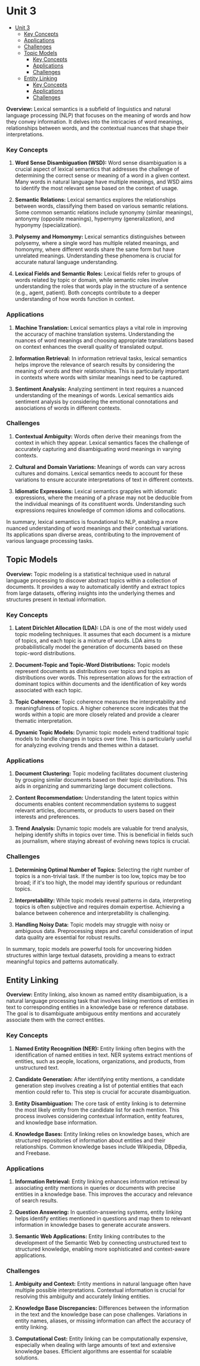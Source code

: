 # Unit 3

- [Unit 3](#unit-3)
    - [Key Concepts](#key-concepts)
    - [Applications](#applications)
    - [Challenges](#challenges)
  - [Topic Models](#topic-models)
    - [Key Concepts](#key-concepts-1)
    - [Applications](#applications-1)
    - [Challenges](#challenges-1)
  - [Entity Linking](#entity-linking)
    - [Key Concepts](#key-concepts-2)
    - [Applications](#applications-2)
    - [Challenges](#challenges-2)


**Overview:** Lexical semantics is a subfield of linguistics and natural language processing (NLP) that focuses on the meaning of words and how they convey information. It delves into the intricacies of word meanings, relationships between words, and the contextual nuances that shape their interpretations.

### Key Concepts

1. **Word Sense Disambiguation (WSD):** Word sense disambiguation is a crucial aspect of lexical semantics that addresses the challenge of determining the correct sense or meaning of a word in a given context. Many words in natural language have multiple meanings, and WSD aims to identify the most relevant sense based on the context of usage.

2. **Semantic Relations:** Lexical semantics explores the relationships between words, classifying them based on various semantic relations. Some common semantic relations include synonymy (similar meanings), antonymy (opposite meanings), hypernymy (generalization), and hyponymy (specialization).

3. **Polysemy and Homonymy:** Lexical semantics distinguishes between polysemy, where a single word has multiple related meanings, and homonymy, where different words share the same form but have unrelated meanings. Understanding these phenomena is crucial for accurate natural language understanding.

4. **Lexical Fields and Semantic Roles:** Lexical fields refer to groups of words related by topic or domain, while semantic roles involve understanding the roles that words play in the structure of a sentence (e.g., agent, patient). Both concepts contribute to a deeper understanding of how words function in context.

### Applications

1. **Machine Translation:** Lexical semantics plays a vital role in improving the accuracy of machine translation systems. Understanding the nuances of word meanings and choosing appropriate translations based on context enhances the overall quality of translated output.

2. **Information Retrieval:** In information retrieval tasks, lexical semantics helps improve the relevance of search results by considering the meaning of words and their relationships. This is particularly important in contexts where words with similar meanings need to be captured.

3. **Sentiment Analysis:** Analyzing sentiment in text requires a nuanced understanding of the meanings of words. Lexical semantics aids sentiment analysis by considering the emotional connotations and associations of words in different contexts.

### Challenges

1. **Contextual Ambiguity:** Words often derive their meanings from the context in which they appear. Lexical semantics faces the challenge of accurately capturing and disambiguating word meanings in varying contexts.

2. **Cultural and Domain Variations:** Meanings of words can vary across cultures and domains. Lexical semantics needs to account for these variations to ensure accurate interpretations of text in different contexts.

3. **Idiomatic Expressions:** Lexical semantics grapples with idiomatic expressions, where the meaning of a phrase may not be deducible from the individual meanings of its constituent words. Understanding such expressions requires knowledge of common idioms and collocations.

In summary, lexical semantics is foundational to NLP, enabling a more nuanced understanding of word meanings and their contextual variations. Its applications span diverse areas, contributing to the improvement of various language processing tasks.

Topic Models
-------------

**Overview:** Topic modeling is a statistical technique used in natural language processing to discover abstract topics within a collection of documents. It provides a way to automatically identify and extract topics from large datasets, offering insights into the underlying themes and structures present in textual information.

### Key Concepts

1. **Latent Dirichlet Allocation (LDA):** LDA is one of the most widely used topic modeling techniques. It assumes that each document is a mixture of topics, and each topic is a mixture of words. LDA aims to probabilistically model the generation of documents based on these topic-word distributions.

2. **Document-Topic and Topic-Word Distributions:** Topic models represent documents as distributions over topics and topics as distributions over words. This representation allows for the extraction of dominant topics within documents and the identification of key words associated with each topic.

3. **Topic Coherence:** Topic coherence measures the interpretability and meaningfulness of topics. A higher coherence score indicates that the words within a topic are more closely related and provide a clearer thematic interpretation.

4. **Dynamic Topic Models:** Dynamic topic models extend traditional topic models to handle changes in topics over time. This is particularly useful for analyzing evolving trends and themes within a dataset.

### Applications

1. **Document Clustering:** Topic modeling facilitates document clustering by grouping similar documents based on their topic distributions. This aids in organizing and summarizing large document collections.

2. **Content Recommendation:** Understanding the latent topics within documents enables content recommendation systems to suggest relevant articles, documents, or products to users based on their interests and preferences.

3. **Trend Analysis:** Dynamic topic models are valuable for trend analysis, helping identify shifts in topics over time. This is beneficial in fields such as journalism, where staying abreast of evolving news topics is crucial.

### Challenges

1. **Determining Optimal Number of Topics:** Selecting the right number of topics is a non-trivial task. If the number is too low, topics may be too broad; if it's too high, the model may identify spurious or redundant topics.

2. **Interpretability:** While topic models reveal patterns in data, interpreting topics is often subjective and requires domain expertise. Achieving a balance between coherence and interpretability is challenging.

3. **Handling Noisy Data:** Topic models may struggle with noisy or ambiguous data. Preprocessing steps and careful consideration of input data quality are essential for robust results.

In summary, topic models are powerful tools for uncovering hidden structures within large textual datasets, providing a means to extract meaningful topics and patterns automatically.

Entity Linking
---------------

**Overview:** Entity linking, also known as named entity disambiguation, is a natural language processing task that involves linking mentions of entities in text to corresponding entities in a knowledge base or reference database. The goal is to disambiguate ambiguous entity mentions and accurately associate them with the correct entities.

### Key Concepts

1. **Named Entity Recognition (NER):** Entity linking often begins with the identification of named entities in text. NER systems extract mentions of entities, such as people, locations, organizations, and products, from unstructured text.

2. **Candidate Generation:** After identifying entity mentions, a candidate generation step involves creating a list of potential entities that each mention could refer to. This step is crucial for accurate disambiguation.

3. **Entity Disambiguation:** The core task of entity linking is to determine the most likely entity from the candidate list for each mention. This process involves considering contextual information, entity features, and knowledge base information.

4. **Knowledge Bases:** Entity linking relies on knowledge bases, which are structured repositories of information about entities and their relationships. Common knowledge bases include Wikipedia, DBpedia, and Freebase.

### Applications

1. **Information Retrieval:** Entity linking enhances information retrieval by associating entity mentions in queries or documents with precise entities in a knowledge base. This improves the accuracy and relevance of search results.

2. **Question Answering:** In question-answering systems, entity linking helps identify entities mentioned in questions and map them to relevant information in knowledge bases to generate accurate answers.

3. **Semantic Web Applications:** Entity linking contributes to the development of the Semantic Web by connecting unstructured text to structured knowledge, enabling more sophisticated and context-aware applications.

### Challenges

1. **Ambiguity and Context:** Entity mentions in natural language often have multiple possible interpretations. Contextual information is crucial for resolving this ambiguity and accurately linking entities.

2. **Knowledge Base Discrepancies:** Differences between the information in the text and the knowledge base can pose challenges. Variations in entity names, aliases, or missing information can affect the accuracy of entity linking.

3. **Computational Cost:** Entity linking can be computationally expensive, especially when dealing with large amounts of text and extensive knowledge bases. Efficient algorithms are essential for scalable solutions.
